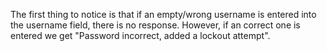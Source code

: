 The first thing to notice is that if an empty/wrong username is entered into the username field, there is no response. However, if an correct one is entered we get "Password incorrect, added a lockout attempt".
